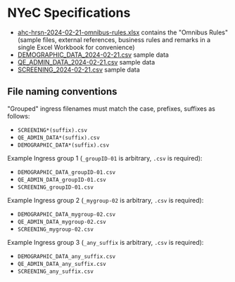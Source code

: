 # NYeC Specifications

- [ahc-hrsn-2024-02-21-omnibus-rules.xlsx](ahc-hrsn-2024-02-21-omnibus-rules.xlsx)
  contains the "Omnibus Rules" (sample files, external references, business
  rules and remarks in a single Excel Workbook for convenience)
- [DEMOGRAPHIC_DATA_2024-02-21.csv](DEMOGRAPHIC_DATA_2024-02-21.csv) sample data
- [QE_ADMIN_DATA_2024-02-21.csv](QE_ADMIN_DATA_2024-02-21.csv) sample data
- [SCREENING_2024-02-21.csv](SCREENING_2024-02-21.csv) sample data

## File naming conventions

"Grouped" ingress filenames must match the case, prefixes, suffixes as follows:

- `SCREENING*(suffix).csv`
- `QE_ADMIN_DATA*(suffix).csv`
- `DEMOGRAPHIC_DATA*(suffix).csv`

Example Ingress group 1 (`_groupID-01` is arbitrary, `.csv` is required):

- `DEMOGRAPHIC_DATA_groupID-01.csv`
- `QE_ADMIN_DATA_groupID-01.csv`
- `SCREENING_groupID-01.csv`

Example Ingress group 2 (`_mygroup-02` is arbitrary, `.csv` is required):

- `DEMOGRAPHIC_DATA_mygroup-02.csv`
- `QE_ADMIN_DATA_mygroup-02.csv`
- `SCREENING_mygroup-02.csv`

Example Ingress group 3 (`_any_suffix` is arbitrary, `.csv` is required):

- `DEMOGRAPHIC_DATA_any_suffix.csv`
- `QE_ADMIN_DATA_any_suffix.csv`
- `SCREENING_any_suffix.csv`

